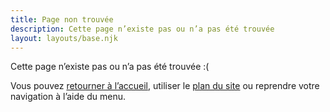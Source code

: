 ```yaml
---
title: Page non trouvée
description: Cette page n’existe pas ou n’a pas été trouvée
layout: layouts/base.njk
---
```


Cette page n’existe pas ou n’a pas été trouvée :(

Vous pouvez [retourner à l’accueil](/), utiliser le [plan du site](/infos/plan-du-site) ou reprendre votre navigation à l’aide du menu.
